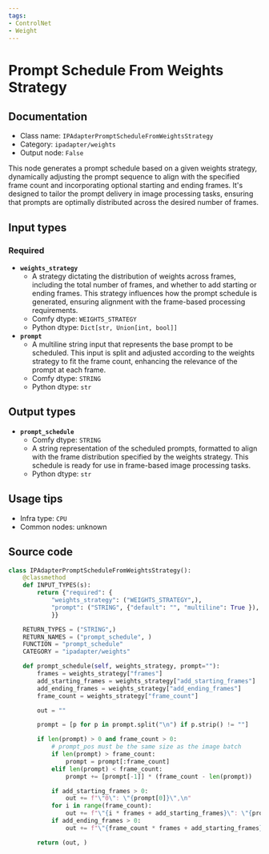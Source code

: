 ```yaml
---
tags:
- ControlNet
- Weight
---
```


# Prompt Schedule From Weights Strategy
## Documentation
- Class name: `IPAdapterPromptScheduleFromWeightsStrategy`
- Category: `ipadapter/weights`
- Output node: `False`

This node generates a prompt schedule based on a given weights strategy, dynamically adjusting the prompt sequence to align with the specified frame count and incorporating optional starting and ending frames. It's designed to tailor the prompt delivery in image processing tasks, ensuring that prompts are optimally distributed across the desired number of frames.
## Input types
### Required
- **`weights_strategy`**
    - A strategy dictating the distribution of weights across frames, including the total number of frames, and whether to add starting or ending frames. This strategy influences how the prompt schedule is generated, ensuring alignment with the frame-based processing requirements.
    - Comfy dtype: `WEIGHTS_STRATEGY`
    - Python dtype: `Dict[str, Union[int, bool]]`
- **`prompt`**
    - A multiline string input that represents the base prompt to be scheduled. This input is split and adjusted according to the weights strategy to fit the frame count, enhancing the relevance of the prompt at each frame.
    - Comfy dtype: `STRING`
    - Python dtype: `str`
## Output types
- **`prompt_schedule`**
    - Comfy dtype: `STRING`
    - A string representation of the scheduled prompts, formatted to align with the frame distribution specified by the weights strategy. This schedule is ready for use in frame-based image processing tasks.
    - Python dtype: `str`
## Usage tips
- Infra type: `CPU`
- Common nodes: unknown


## Source code
```python
class IPAdapterPromptScheduleFromWeightsStrategy():
    @classmethod
    def INPUT_TYPES(s):
        return {"required": {
            "weights_strategy": ("WEIGHTS_STRATEGY",),
            "prompt": ("STRING", {"default": "", "multiline": True }),
            }}

    RETURN_TYPES = ("STRING",)
    RETURN_NAMES = ("prompt_schedule", )
    FUNCTION = "prompt_schedule"
    CATEGORY = "ipadapter/weights"

    def prompt_schedule(self, weights_strategy, prompt=""):
        frames = weights_strategy["frames"]
        add_starting_frames = weights_strategy["add_starting_frames"]
        add_ending_frames = weights_strategy["add_ending_frames"]
        frame_count = weights_strategy["frame_count"]

        out = ""

        prompt = [p for p in prompt.split("\n") if p.strip() != ""]

        if len(prompt) > 0 and frame_count > 0:
            # prompt_pos must be the same size as the image batch
            if len(prompt) > frame_count:
                prompt = prompt[:frame_count]
            elif len(prompt) < frame_count:
                prompt += [prompt[-1]] * (frame_count - len(prompt))

            if add_starting_frames > 0:
                out += f"\"0\": \"{prompt[0]}\",\n"
            for i in range(frame_count):
                out += f"\"{i * frames + add_starting_frames}\": \"{prompt[i]}\",\n"
            if add_ending_frames > 0:
                out += f"\"{frame_count * frames + add_starting_frames}\": \"{prompt[-1]}\",\n"

        return (out, )

```
